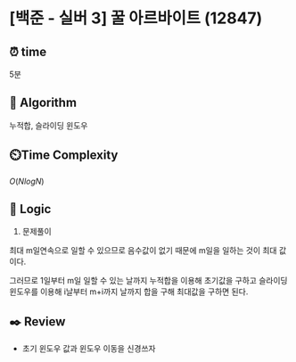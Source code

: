 # [백준 - 실버 3] 꿀 아르바이트 (12847)
 
## ⏰  **time**

5분

## :pushpin: **Algorithm**

누적합, 슬라이딩 윈도우

## ⏲️**Time Complexity**

$O(NlogN)$

## :round_pushpin: **Logic**

1. 문제풀이

최대 m일연속으로 일할 수 있으므로 음수값이 없기 때문에 m일을 일하는 것이 최대 값이다.

그러므로 1일부터 m일 일할 수 있는 날까지 누적합을 이용해 초기값을 구하고 슬라이딩 윈도우를 이용해 i날부터 m+i까지 날까지 합을 구해 최대값을 구하면 된다.

## :black_nib: **Review**
- 초기 윈도우 값과 윈도우 이동을 신경쓰자
